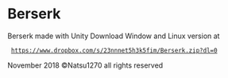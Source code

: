 # Berserk
Berserk made with Unity
Download Window and Linux version at 

<code> https://www.dropbox.com/s/23nnnet5h3k5fim/Berserk.zip?dl=0 </code>

November 2018 
©Natsu1270 all rights reserved
